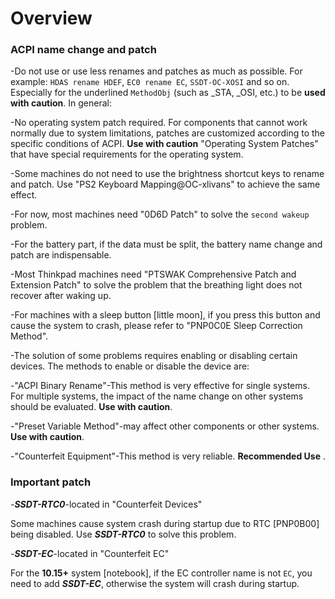# Overview

### ACPI name change and patch

-Do not use or use less renames and patches as much as possible. For example: `HDAS rename HDEF`, `EC0 rename EC`, `SSDT-OC-XOSI` and so on. Especially for the underlined `MethodObj` (such as _STA, _OSI, etc.) to be **used with caution**. In general:
  
  -No operating system patch required. For components that cannot work normally due to system limitations, patches are customized according to the specific conditions of ACPI. **Use with caution** "Operating System Patches" that have special requirements for the operating system.
  
  -Some machines do not need to use the brightness shortcut keys to rename and patch. Use "PS2 Keyboard Mapping@OC-xlivans" to achieve the same effect.
  
  -For now, most machines need "0D6D Patch" to solve the `second wakeup` problem.
  
  -For the battery part, if the data must be split, the battery name change and patch are indispensable.
  
  -Most Thinkpad machines need "PTSWAK Comprehensive Patch and Extension Patch" to solve the problem that the breathing light does not recover after waking up.
 
 -For machines with a sleep button [little moon], if you press this button and cause the system to crash, please refer to "PNP0C0E Sleep Correction Method".

-The solution of some problems requires enabling or disabling certain devices. The methods to enable or disable the device are:
 
 -"ACPI Binary Rename"-This method is very effective for single systems. For multiple systems, the impact of the name change on other systems should be evaluated. **Use with caution**.
  
  -"Preset Variable Method"-may affect other components or other systems. **Use with caution**.
  
  -"Counterfeit Equipment"-This method is very reliable. **Recommended Use** .

### Important patch

-***SSDT-RTC0***-located in "Counterfeit Devices"

  Some machines cause system crash during startup due to RTC [PNP0B00] being disabled. Use ***SSDT-RTC0*** to solve this problem.

-***SSDT-EC***-located in "Counterfeit EC"

  For the **10.15+** system [notebook], if the EC controller name is not `EC`, you need to add ***SSDT-EC***, otherwise the system will crash during startup.
  

